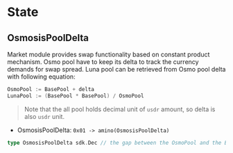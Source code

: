 <!--
order: 2
-->

# State

## OsmosisPoolDelta

Market module provides swap functionality based on constant product mechanism. Osmo pool have to keep its delta to track the currency demands for swap spread. Luna pool can be retrieved from Osmo pool delta with following equation:

```go
OsmoPool := BasePool + delta
LunaPool := (BasePool * BasePool) / OsmoPool
```

> Note that the all pool holds decimal unit of `usdr` amount, so delta is also `usdr` unit.

- OsmosisPoolDelta: `0x01 -> amino(OsmosisPoolDelta)`

```go
type OsmosisPoolDelta sdk.Dec // the gap between the OsmoPool and the BasePool
```
